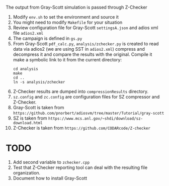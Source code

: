 The output from Gray-Scott simulation is passed through Z-Checker

1. Modify `env.sh` to set the environment and source it
2. You might need to modify `Makefile` for your situation
3. Review configuration file for Gray-Scott `settingsA.json` and adios xml file `adios2.xml`
4. The campaign is defined in `gs.py`
5. From Gray-Scott `pdf_calc.py`, `analysis/zchecker.py` is created to read data via adios2 (we are using SST in `adios2.xml`)
   compress and decompress it and compare the results with the original. Compile it make a symbolic link to it from the current
   directory:
   ```
   cd analysis
   make
   cd ..
   ln -s analysis/zchecker
   ```
6. Z-Checker results are dumped into `compressionResults`
   directory.
7. `sz.config` and `zc.config` are configuration files for SZ compressor and Z-Checker.
8. Gray-Scott is taken from `https://github.com/pnorbert/adiosvm/tree/master/Tutorial/gray-scott`
9. SZ is taken from `https://www.mcs.anl.gov/~shdi/download/sz-download.html`
10. Z-Checker is taken from `https://github.com/CODARcode/Z-checker`


# TODO

1. Add second variable to `zchecker.cpp`
2. Test that Z-Checker reporting tool can deal with the resulting file organization.
3. Document how to install Gray-Scott
